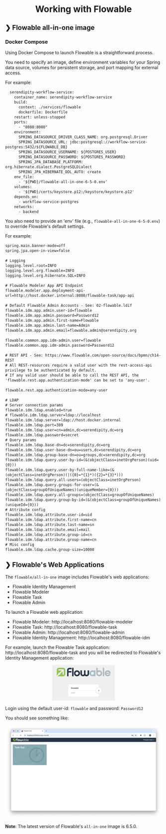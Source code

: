 <h1 align="center">Working with Flowable</h1>

## ❯ Flowable all-in-one image

### Docker Compose

Using Docker Compose to launch Flowable is a straightforward process.

You need to specify an image, define environment variables for your Spring data source, volumes for persistent
storage, and port mapping for external access.

For example:

```
  serendipity-workflow-service:
    container_name: serendipity-workflow-service
    build:
      context: ./services/flowable
      dockerfile: Dockerfile
    restart: unless-stopped
    ports:
      - "8080:8080"
    environment:
      SPRING_DATASOURCE_DRIVER_CLASS_NAME: org.postgresql.Driver
      SPRING_DATASOURCE_URL: jdbc:postgresql://workflow-service-postgres:5432/${FLOWABLE_DB}
      SPRING_DATASOURCE_USERNAME: ${POSTGRES_USER}
      SPRING_DATASOURCE_PASSWORD: ${POSTGRES_PASSWORD}
      SPRING_JPA_DATABASE_PLATFORM: org.hibernate.dialect.PostgreSQLDialect
      SPRING_JPA_HIBERNATE_DDL_AUTO: create
    env_file:
      - '${PWD}/flowable-all-in-one-6-5-0.env'
    volumes:
      - '${PWD}/certs/keystore.p12:/keystore/keystore.p12'
    depends_on:
      - workflow-service-postgres
    networks:
      - backend
```

You also need to provide an 'env' file (e.g., `flowable-all-in-one-6-5-0.env`) to override Flowable's default settings.

For example:

```
spring.main.banner-mode=off
spring.jpa.open-in-view=false

# Logging
logging.level.root=INFO
logging.level.org.flowable=INFO
logging.level.org.hibernate.SQL=INFO

# Flowable Modeler App API Endpoint
flowable.modeler.app.deployment-api-url=http://host.docker.internal:8080/flowable-task/app-api

# Default Flowable Admin Accounts - See: 02-flowable.ldif
flowable.idm.app.admin.user-id=flowable
flowable.idm.app.admin.password=Password12
flowable.idm.app.admin.first-name=Flowable
flowable.idm.app.admin.last-name=Admin
flowable.idm.app.admin.email=flowable.admin@serendipity.org

flowable.common.app.idm-admin.user=flowable
flowable.common.app.idm-admin.password=Password12

# REST API - See: https://www.flowable.com/open-source/docs/bpmn/ch14-REST
# All REST-resources require a valid user with the rest-access-api privilege to be authenticated by default.
# If any valid user should be able to call the REST API, the 'flowable.rest.app.authentication-mode' can be set to 'any-user'.

flowable.rest.app.authentication-mode=any-user

# LDAP
# Server connection params
flowable.idm.ldap.enabled=true
# flowable.idm.ldap.server=ldap://localhost
flowable.idm.ldap.server=ldap://host.docker.internal
flowable.idm.ldap.port=389
flowable.idm.ldap.user=cn=admin,dc=serendipity,dc=org
flowable.idm.ldap.password=secret
# Query params
flowable.idm.ldap.base-dn=dc=serendipity,dc=org
flowable.idm.ldap.user-base-dn=ou=users,dc=serendipity,dc=org
flowable.idm.ldap.group-base-dn=ou=groups,dc=serendipity,dc=org
flowable.idm.ldap.query.user-by-id=(&(objectClass=inetOrgPerson)(uid={0}))
flowable.idm.ldap.query.user-by-full-name-like=(&(objectClass=inetOrgPerson)(|({0}=*{1}*)({2}=*{3}*)))
flowable.idm.ldap.query.all-users=(objectClass=inetOrgPerson)
flowable.idm.ldap.query.groups-for-user=(&(objectClass=groupOfUniqueNames)(uniqueMember={0}))
flowable.idm.ldap.query.all-groups=(objectClass=groupOfUniqueNames)
flowable.idm.ldap.query.group-by-id=(&(objectClass=groupOfUniqueNames)(uniqueId={0}))
# Attribute config
flowable.idm.ldap.attribute.user-id=uid
flowable.idm.ldap.attribute.first-name=cn
flowable.idm.ldap.attribute.last-name=sn
flowable.idm.ldap.attribute.email=mail
flowable.idm.ldap.attribute.group-id=cn
flowable.idm.ldap.attribute.group-name=cn
# Misc config
flowable.idm.ldap.cache.group-size=10000
```

## ❯ Flowable's Web Applications

The `flowable/all-in-one` image includes Flowable's web applications:

- Flowable Identity Management
- Flowable Modeler
- Flowable Task
- Flowable Admin

To launch a Flowable web application:

- Flowable Modeler: http://localhost:8080/flowable-modeler
- Flowable Task: http://localhost:8080/flowable-task
- Flowable Admin: http://localhost:8080/flowable-admin
- Flowable Identity Management: http://localhost:8080/flowable-idm

For example, launch the Flowable Task application: http://localhost:8080/flowable-task and you will be redirected to Flowable's 
Identity Management application:

<p align="center">
  <img src="./login.png" alt="Authentication Settings" width="40%" height="auto" />
</p>

Login using the default user-id: `flowable` and password: `Password12`

You should see something like:

<p align="center">
  <img src="./flowable-task-landing-page.png" alt="Flowable Task landing page"/>
</p>

**Note**: The latest version of Flowable's `all-in-one` image is 6.5.0.
